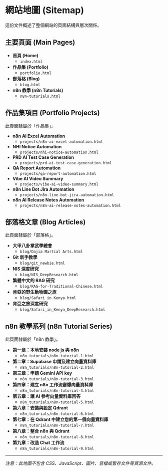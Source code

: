 # 網站地圖 (Sitemap)

這份文件概述了整個網站的頁面結構與層次關係。

## 主要頁面 (Main Pages)

- **首頁 (Home)**
  - `index.html`
- **作品集 (Portfolio)**
  - `portfolio.html`
- **部落格 (Blog)**
  - `blog.html`
- **n8n 教學 (n8n Tutorials)**
  - `n8n-tutorials.html`

## 作品集項目 (Portfolio Projects)

此頁面隸屬於「作品集」。

- **n8n AI Excel Automation**
  - `projects/n8n-ai-excel-automation.html`
- **NHI Notice Automation**
  - `projects/nhi-notice-automation.html`
- **PRD AI Test Case Generation**
  - `projects/prd-ai-test-case-generation.html`
- **QA Report Automation**
  - `projects/qa-report-automation.html`
- **Vibe AI Video Summary**
  - `projects/vibe-ai-video-summary.html`
- **n8n Line Bot Jira Automation**
  - `projects/n8n-line-bot-jira-automation.html`
- **n8n AI Release Notes Automation**
  - `projects/n8n-ai-release-notes-automation.html`

## 部落格文章 (Blog Articles)

此頁面隸屬於「部落格」。

- **大甲八卦掌武學總會**
  - `blog/Dajia Martial Arts.html`
- **Git 新手教學**
  - `blog/git_newbie.html`
- **NIS 深度研究**
  - `blog/NIS_DeepResearch.html`
- **繁體中文的 RAG 研究**
  - `blog/RAG-for-Traditional-Chinese.html`
- **肯亞的野生動物園之旅**
  - `blog/Safari in Kenya.html`
- **肯亞之旅深度研究**
  - `blog/Safari_in_Kenya_DeepResearch.html`

## n8n 教學系列 (n8n Tutorial Series)

此頁面隸屬於「n8n 教學」。

- **第一章：本地安裝 node js 與 n8n**
  - `n8n_tutorials/n8n-tutorial-1.html`
- **第二章：Supabase 申請及建立向量資料庫**
  - `n8n_tutorials/n8n-tutorial-2.html`
- **第三章：申請 Gemini API key**
  - `n8n_tutorials/n8n-tutorial-3.html`
- **第四章：建立 n8n 工作流塞爆向量資料庫**
  - `n8n_tutorials/n8n-tutorial-4.html`
- **第五章：讓 AI 參考向量資料庫回答**
  - `n8n_tutorials/n8n-tutorial-5.html`
- **第六章：安裝與設定 Qdrant**
  - `n8n_tutorials/n8n-tutorial-6.html`
- **第七章：在 Qdrant 中建立您的第一個向量資料庫**
  - `n8n_tutorials/n8n-tutorial-7.html`
- **第八章：整合 n8n 與 Qdrant**
  - `n8n_tutorials/n8n-tutorial-8.html`
- **第九章：改造 Chat 工作流**
  - `n8n_tutorials/n8n-tutorial-9.html`

---
*注意：此地圖不包含 CSS、JavaScript、圖片、音檔或暫存文件等資源文件。*